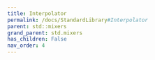 ```yaml
---
title: Interpolator
permalink: /docs/StandardLibrary#Interpolator
parent: std::mixers
grand_parent: std.mixers
has_children: False
nav_order: 4
---
```

